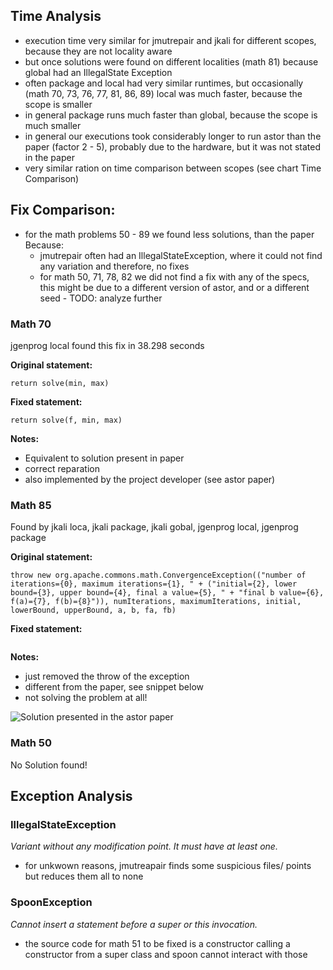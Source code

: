 ## Time Analysis
* execution time very similar for jmutrepair and jkali for different scopes, because they are not locality aware
* but once solutions were found on different localities (math 81) because global had an IllegalState Exception  
* often package and local had very similar runtimes, but occasionally (math 70, 73, 76, 77, 81, 86, 89) local was much faster, because the scope is smaller
* in general package runs much faster than global, because the scope is much smaller
* in general our executions took considerably longer to run astor than the paper (factor 2 - 5), probably due to the hardware, but it was not stated in the paper
*  very similar ration on time comparison between scopes (see chart Time Comparison)


## Fix Comparison:
* for the math problems 50 - 89 we found less solutions, than the paper
Because:
  * jmutrepair often had an IllegalStateException, where it could not find any variation and therefore, no fixes
  * for math 50, 71, 78, 82 we did not find a fix with any of the specs, this might be due to a different version of astor, and or a different seed - TODO: analyze further


### Math 70

jgenprog local found this fix in 38.298 seconds

**Original statement:**

```return solve(min, max)```

**Fixed statement:**

```return solve(f, min, max)```

**Notes:**

* Equivalent to solution present in paper
* correct reparation
* also implemented by the project developer (see astor paper)



### Math 85

Found by jkali loca, jkali package, jkali gobal, jgenprog local, jgenprog package

**Original statement:**

```throw new org.apache.commons.math.ConvergenceException(("number of iterations={0}, maximum iterations={1}, " + ("initial={2}, lower bound={3}, upper bound={4}, final a value={5}, " + "final b value={6}, f(a)={7}, f(b)={8}")), numIterations, maximumIterations, initial, lowerBound, upperBound, a, b, fa, fb)```

**Fixed statement:**

``````

``````

**Notes:**

* just removed the throw of the exception
* different from the paper, see snippet below
* not solving the problem at all!

![Solution presented in the astor paper](Math-85-paper-solution.PNG)



### Math 50

No Solution found!

## Exception Analysis

### IllegalStateException 
*Variant without any modification point. It must have at least one.*

* for unkwown reasons, jmutreapair finds some suspicious files/ points but reduces them all to none

### SpoonException	
*Cannot insert a statement before a super or this invocation.* 

* the source code for math 51 to be fixed is a constructor calling a constructor from a super class and spoon cannot interact with those
